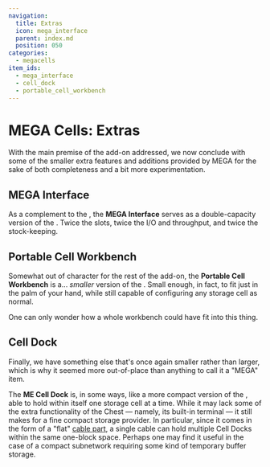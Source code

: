 ```yaml
---
navigation:
  title: Extras
  icon: mega_interface
  parent: index.md
  position: 050
categories:
  - megacells
item_ids:
  - mega_interface
  - cell_dock
  - portable_cell_workbench
---
```


# MEGA Cells: Extras

With the main premise of the add-on addressed, we now conclude with some of the smaller extra features and additions
provided by MEGA for the sake of both completeness and a bit more experimentation.

## MEGA Interface

<Row>
  <BlockImage id="mega_interface" scale="4" />
  <GameScene zoom="4" background="transparent">
    <ImportStructure src="assets/assemblies/cable_mega_interface.snbt" />
  </GameScene>
</Row>

As a complement to the <ItemLink id="megacells:mega_pattern_provider" />, the **MEGA Interface** serves as a
double-capacity version of the <ItemLink id="ae2:interface" />. Twice the slots, twice the I/O and throughput, and twice
the stock-keeping.

<RecipeFor id="mega_interface" />
<RecipeFor id="cable_mega_interface" />

## Portable Cell Workbench

<ItemImage id="portable_cell_workbench" scale="4" />

Somewhat out of character for the rest of the add-on, the **Portable Cell Workbench** is a... *smaller* version of
the <ItemLink id="ae2:cell_workbench" />. Small enough, in fact, to fit just in the palm of your hand, while still
capable of configuring any storage cell as normal.

One can only wonder how a whole workbench could have fit into this thing.

<RecipeFor id="portable_cell_workbench" />

## Cell Dock

<GameScene zoom="8" background="transparent">
  <ImportStructure src="assets/assemblies/cell_dock.snbt" />
  <IsometricCamera yaw="195" pitch="30" />
</GameScene>

Finally, we have something else that's once again smaller rather than larger, which is why it seemed more out-of-place
than anything to call it a "MEGA" item.

The **ME Cell Dock** is, in some ways, like a more compact version of the <ItemLink id="ae2:chest" />, able to hold
within itself one storage cell at a time. While it may lack  some of the extra functionality of the Chest — namely, its
built-in terminal — it still makes for a fine compact storage provider. In particular, since it comes in the form of a
"flat" [cable part](ae2:ae2-mechanics/cable-subparts.md), a single cable can hold multiple Cell Docks within the same
one-block space. Perhaps one may find it useful in the case of a compact subnetwork requiring some kind of temporary
buffer storage.

<RecipeFor id="cell_dock" />

